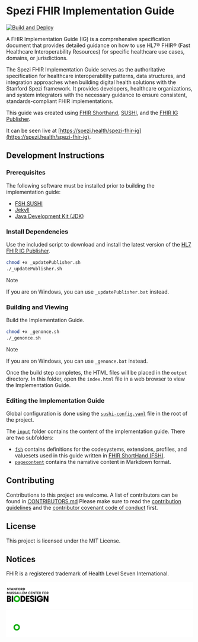 <!--
                  
This source file is part of the Stanford Spezi open source project

SPDX-FileCopyrightText: 2025 Stanford University and the project authors (see CONTRIBUTORS.md)

SPDX-License-Identifier: MIT
             
-->

# Spezi FHIR Implementation Guide

[![Build and Deploy](https://github.com/StanfordSpezi/spezi-fhir-ig/actions/workflows/build-and-deploy.yml/badge.svg)](https://github.com/StanfordSpezi/spezi-fhir-ig/actions/workflows/build-and-deploy.yml)

A FHIR Implementation Guide (IG) is a comprehensive specification document that provides detailed guidance on how to use HL7® FHIR® (Fast Healthcare Interoperability Resources) for specific healthcare use cases, domains, or jurisdictions. 

The Spezi FHIR Implementation Guide serves as the authoritative specification for healthcare interoperability patterns, data structures, and integration approaches when building digital health solutions with the Stanford Spezi framework. It provides developers, healthcare organizations, and system integrators with the necessary guidance to ensure consistent, standards-compliant FHIR implementations.

This guide was created using [FHIR Shorthand](https://fshschool.org/docs/), [SUSHI](https://github.com/FHIR/sushi), and the [FHIR IG Publisher](https://confluence.hl7.org/display/FHIR/IG+Publisher+Documentation).

It can be seen live at [https://spezi.health/spezi-fhir-ig](https://spezi.health/spezi-fhir-ig).

## Development Instructions

### Prerequisites

The following software must be installed prior to building the implementation guide:

- [FSH SUSHI](https://github.com/FHIR/sushi)
- [Jekyll](https://jekyllrb.com/docs/installation/)
- [Java Development Kit (JDK)](https://www.oracle.com/ae/java/technologies/downloads/)

### Install Dependencies

Use the included script to download and install the latest version of the [HL7 FHIR IG Publisher](https://github.com/HL7/fhir-ig-publisher).

```bash
chmod +x _updatePublisher.sh
./_updatePublisher.sh
```

> [!NOTE]
> If you are on Windows, you can use `_updatePublisher.bat` instead.

### Building and Viewing

Build the Implementation Guide.

```bash
chmod +x _genonce.sh
./_genonce.sh
```

> [!NOTE]
> If you are on Windows, you can use `_genonce.bat` instead.

Once the build step completes, the HTML files will be placed in the `output` directory. In this folder, open the `index.html` file in a web browser to view the Implementation Guide.

### Editing the Implementation Guide

Global configuration is done using the [`sushi-config.yaml`](https://github.com/StanfordSpezi/spezi-fhir-ig/blob/content/sushi-config.yaml) file in the root of the project.

The [`input`](https://github.com/StanfordSpezi/spezi-fhir-ig/tree/main/input) folder contains the content of the implementation guide. There are two subfolders:
- [`fsh`](https://github.com/StanfordSpezi/spezi-fhir-ig/tree/main/input/fsh) contains definitions for the codesystems, extensions, profiles, and valuesets used in this guide written in [FHIR ShortHand (FSH)](https://build.fhir.org/ig/HL7/fhir-shorthand/).
- [`pagecontent`](https://github.com/StanfordSpezi/spezi-fhir-ig/tree/main/input/pagecontent) contains the narrative content in Markdown format.

## Contributing

Contributions to this project are welcome. A list of contributors can be found in [CONTRIBUTORS.md](CONTRIBUTORS.md) Please make sure to read the [contribution guidelines](https://github.com/StanfordSpezi/.github/blob/main/CONTRIBUTING.md) and the [contributor covenant code of conduct](https://github.com/StanfordSpezi/.github/blob/main/CODE_OF_CONDUCT.md) first.

## License

This project is licensed under the MIT License.

## Notices

FHIR is a registered trademark of Health Level Seven International.

![Spezi Footer](https://raw.githubusercontent.com/StanfordSpezi/.github/main/assets/FooterLight.png#gh-light-mode-only)
![Spezi Footer](https://raw.githubusercontent.com/StanfordSpezi/.github/main/assets/FooterDark.png#gh-dark-mode-only)